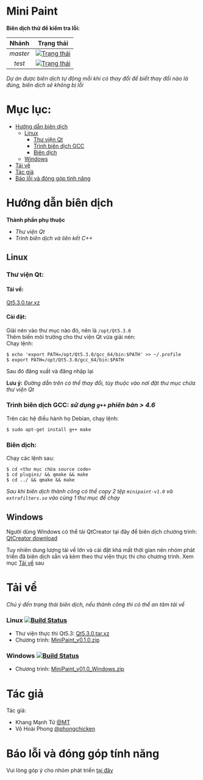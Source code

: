Mini Paint
==========

**Biên dịch thử để kiểm tra lỗi:**  
 
Nhánh|Trạng thái
:--:|:--:
_master_|[![_Trạng thái_](https://travis-ci.org/manhtuvjp/mini-paint.svg?branch=master)](https://travis-ci.org/manhtuvjp/mini-paint)  
_test_|[![_Trạng thái_](https://travis-ci.org/manhtuvjp/mini-paint.svg?branch=test)](https://travis-ci.org/manhtuvjp/mini-paint)  

_Dự án được biên dịch tự động mỗi khi có thay đổi để biết thay đổi nào là đúng, biên dịch sẽ không bị lỗi_  


# Mục lục:

<!-- MarkdownTOC depth=3 -->

- [Hướng dẫn biên dịch](#huong-dan-bien-dich)
    - [Linux](#linux)
        - [Thư viện Qt](#thu-vien-qt)
        - [Trình biên dịch GCC](#trinh-bien-dich-gcc)
        - [Biên dịch](#bien-dich)
    - [Windows](#windows)
- [Tải về](#tai-ve)
- [Tác giả](#tac-gia)
- [Báo lỗi và đóng góp tính năng](#bao-loi-va-dong-gop-tinh-nang)

<!-- /MarkdownTOC -->








# Hướng dẫn biên dịch

**Thành phần phụ thuộc**

 - *Thư viện Qt*
 - *Trình biên dịch và liên kết C++*

## Linux

### Thư viện Qt:

#### Tải về:
[Qt5.3.0.tar.xz](https://db.tt/56yg44N7)

#### Cài đặt:
Giải nén vào thư mục nào đó, nên là `/opt/Qt5.3.0`  
Thêm biến môi trường cho thư viện Qt vừa giải nén:  
Chạy lệnh:

    $ echo 'export PATH=/opt/Qt5.3.0/gcc_64/bin:$PATH' >> ~/.profile
    $ export PATH=/opt/Qt5.3.0/gcc_64/bin:$PATH

Sau đó đăng xuất và đăng nhập lại

**Lưu ý:** *Đường dẫn trên có thể thay đổi, tùy thuộc vào nơi đặt thư mục chứa thư viện Qt*

### Trình biên dịch GCC: *sử dụng `g++` phiên bản > 4.6*  
Trên các hệ điều hành họ Debian, chạy lệnh:   

    $ sudo apt-get install g++ make  

### Biên dịch:
Chạy các lệnh sau:

    $ cd <thư mục chứa source code>
    $ cd plugins/ && qmake && make
    $ cd ../ && qmake && make

*Sau khi biên dịch thành công có thể copy 2 tệp `minipaint-v1.0` và `extrafilters.so` vào cùng 1 thư mục để chạy*

## Windows
Người dùng Windows có thể tải QtCreator tại đây để biên dịch chương trình:
[QtCreator download](http://qt-project.org/downloads)

Tuy nhiên dung lượng tải về lớn và cài đặt khá mất thời gian nên nhóm phát triển đã biên dịch sẵn và kèm theo thư viện thực thi cho chương trình. Xem mục [Tải về](tai-ve) sau

# Tải về
_Chú ý đến trạng thái biên dịch, nếu thành công thì có thể an tâm tải về_  

### Linux [![Build Status](https://drone.io/github.com/manhtuvjp/mini-paint/status.png)](https://drone.io/github.com/manhtuvjp/mini-paint/latest)
 - Thư viện thực thi Qt5.3: [Qt5.3.0.tar.xz](https://db.tt/56yg44N7)
 - Chương trình: [MiniPaint_v0.1.0.zip](https://drone.io/github.com/manhtuvjp/mini-paint/files/minipaint_v0.1.zip)

### Windows [![Build Status](https://travis-ci.org/manhtuvjp/mxe-paint.svg?branch=master)](https://travis-ci.org/manhtuvjp/mxe-paint)
 - Chương trình: [MiniPaint_v01.0_Windows.zip](https://db.tt/CHDB4wY8)

# Tác giả
Tác giả:
- Khang Mạnh Tử [@MT](manhtuvjp@gmail.com)
- Võ Hoài Phong [@phongchicken](hoaiphong95@gmail.com)

# Báo lỗi và đóng góp tính năng
Vui lòng góp ý cho nhóm phát triển [tại đây](https://github.com/manhtuvjp/mini-paint/issues?milestone=&sort=created&direction=desc&state=open)
